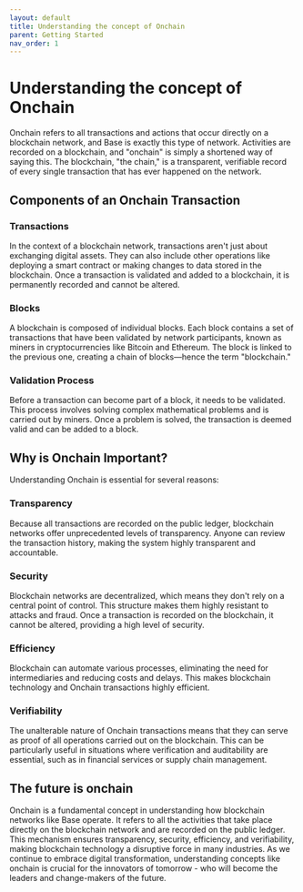 ```yaml
---
layout: default
title: Understanding the concept of Onchain
parent: Getting Started
nav_order: 1
---
```


# Understanding the concept of Onchain

Onchain refers to all transactions and actions that occur directly on a
blockchain network, and Base is exactly this type of network. Activities are
recorded on a blockchain, and "onchain" is simply a shortened way of saying
this. The blockchain, "the chain," is a transparent, verifiable record of every
single transaction that has ever happened on the network.

## Components of an Onchain Transaction

### Transactions

In the context of a blockchain network, transactions aren't just about
exchanging digital assets. They can also include other operations like deploying
a smart contract or making changes to data stored in the blockchain. Once a
transaction is validated and added to a blockchain, it is permanently recorded
and cannot be altered.

### Blocks

A blockchain is composed of individual blocks. Each block contains a set of
transactions that have been validated by network participants, known as miners
in cryptocurrencies like Bitcoin and Ethereum. The block is linked to the
previous one, creating a chain of blocks—hence the term "blockchain."

### Validation Process

Before a transaction can become part of a block, it needs to be validated. This
process involves solving complex mathematical problems and is carried out by
miners. Once a problem is solved, the transaction is deemed valid and can be
added to a block.

## Why is Onchain Important?

Understanding Onchain is essential for several reasons:

### Transparency

Because all transactions are recorded on the public ledger, blockchain networks
offer unprecedented levels of transparency. Anyone can review the transaction
history, making the system highly transparent and accountable.

### Security

Blockchain networks are decentralized, which means they don't rely on a central
point of control. This structure makes them highly resistant to attacks and
fraud. Once a transaction is recorded on the blockchain, it cannot be altered,
providing a high level of security.

### Efficiency

Blockchain can automate various processes, eliminating the need for
intermediaries and reducing costs and delays. This makes blockchain technology
and Onchain transactions highly efficient.

### Verifiability

The unalterable nature of Onchain transactions means that they can serve as
proof of all operations carried out on the blockchain. This can be particularly
useful in situations where verification and auditability are essential, such as
in financial services or supply chain management.

## The future is onchain

Onchain is a fundamental concept in understanding how blockchain networks like
Base operate. It refers to all the activities that take place directly on the
blockchain network and are recorded on the public ledger. This mechanism ensures
transparency, security, efficiency, and verifiability, making blockchain
technology a disruptive force in many industries. As we continue to embrace
digital transformation, understanding concepts like onchain is crucial for the
innovators of tomorrow - who will become the leaders and change-makers of the
future.
